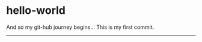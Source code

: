 # hello-world
And so my git-hub journey begins...
This is my first commit.


________________________________________________
